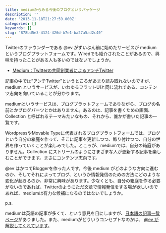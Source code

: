 ```yaml
---
title: mediumからみる今後のブログというパッケージ
description: ''
date: '2013-11-18T21:27:59.000Z'
categories: []
keywords: []
slug: "878bd5e3-4124-426d-b7e1-ba27a5ad2c40"
---
```

Twitterのファウンダーである @ev がずいぶん前に始めたサービスが medium というブログプラットフォームです。Wiredでも紹介されたことがあるので、興味を持ったことがある人も多いのではないでしょうか。

*   [Medium：Twitterの共同創業者によるアンチTwitter](http://wired.jp/2013/09/12/medium/)

記事の中では”アンチTwitter”というところがあまり読み取れないのですが、medium というサービスが、いわゆるフラットUIと同じ流れである、コンテンツ志向を向いていることが分かります。

mediumというサービスは、ブログプラットフォームでありながら、ブログの名前とかブログパーツとかはありません。あるのは、記事を書くための画面、Collection と呼ばれるテーマみたいなもの、それから、誰かが書いた記事の一覧です。

WordpressやMovable Typeに代表されるブログプラットフォームでは、ブログという自分の箱庭を作って、そこに記事を更新しつつ、飾り付けつつ、自分の世界を作っていくことが楽しみでした。ところが、mediumでは、自分の箱庭がありません。Collection にストリームのようにさまざまな人が更新する記事を楽しむことができます。まさにコンテンツ志向です。

@ev はかつてBloggerを作った人です。今後 medium がどのような方向に進むのか、そしてそれによってブログ、というか情報発信のための方法にどのような変化が起きるのか、非常に興味があります。少なくとも、自分の箱庭を作る必要がないのであれば、Twitterのようにただ文章で情報発信をする場が欲しいのであれば、mediumは有力な候補になるのではないでしょうか。

p.s.

mediumは英語の記事が多くて、という意見を目にしますが、[日本語の記事一覧ページ](https://medium.com/in-japanese)がありました。また、mediumがどういうコンセプトなのかは、 [@ev が解説してくれています](https://medium.com/in-japanese/9e53ca408c48)。
